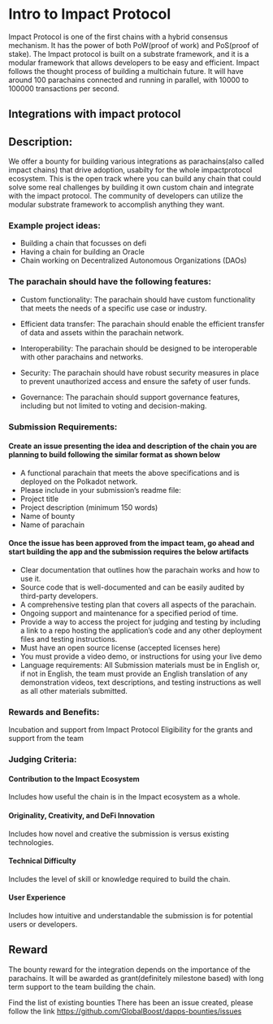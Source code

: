# Intro to Impact Protocol
Impact Protocol is one of the first chains with a hybrid consensus mechanism. It has the power of both PoW(proof of work) and PoS(proof of stake). The Impact protocol is built on a substrate framework, and it is a modular framework that allows developers to be easy and efficient. Impact follows the thought process of building a multichain future. It will have around 100 parachains connected and running in parallel, with 10000 to 100000 transactions per second.

## Integrations with impact protocol

## Description:
We offer a bounty for building various integrations as parachains(also called impact chains) that drive adoption, usabilty for the whole impactprotocol ecosystem. This is the open track where you can build any chain that could solve some real challenges by building it own custom chain and integrate with the impact protocol. The community of developers can utilize the modular substrate framework to accomplish anything they want.

### Example project ideas:
 - Building a chain that focusses on defi 
 - Having a chain for building an Oracle
 - Chain working on Decentralized Autonomous Organizations (DAOs)

### The parachain should have the following features:

 - Custom functionality: The parachain should have custom functionality that meets the needs of a specific use case or industry.

 - Efficient data transfer: The parachain should enable the efficient transfer of data and assets within the parachain network.

 - Interoperability: The parachain should be designed to be interoperable with other parachains and networks.

 - Security: The parachain should have robust security measures in place to prevent unauthorized access and ensure the safety of user funds.

 - Governance: The parachain should support governance features, including but not limited to voting and decision-making.

### Submission Requirements:
#### Create an issue presenting the idea and description of the chain you are planning to build following the similar format as shown below
 - A functional parachain that meets the above specifications and is deployed on the Polkadot network.
 - Please include in your submission’s readme file:
 - Project title
 - Project description (minimum 150 words)
 - Name of bounty
 - Name of parachain

#### Once the issue has been approved from the impact team, go ahead and start building the app and the submission requires the below artifacts
 - Clear documentation that outlines how the parachain works and how to use it.
 - Source code that is well-documented and can be easily audited by third-party developers.
 - A comprehensive testing plan that covers all aspects of the parachain.
 - Ongoing support and maintenance for a specified period of time.
 - Provide a way to access the project for judging and testing by including a link to a repo hosting the application’s code and any other deployment files and testing instructions.
 - Must have an open source license (accepted licenses here)
 - You must provide a video demo, or instructions for using your live demo
 - Language requirements: All Submission materials must be in English or, if not in English, the team must provide an English translation of any demonstration videos, text descriptions, and testing instructions as well as all other materials submitted.

### Rewards and Benefits:

Incubation and support from Impact Protocol
Eligibility for the grants and support from the team

### Judging Criteria:
#### Contribution to the Impact Ecosystem 
Includes how useful the chain is in the Impact ecosystem as a whole.

#### Originality, Creativity, and DeFi Innovation 
Includes how novel and creative the submission is versus existing technologies.

#### Technical Difficulty
Includes the level of skill or knowledge required to build the chain.

#### User Experience
Includes how intuitive and understandable the submission is for potential users or developers.

## Reward
The bounty reward for the integration depends on the importance of the parachains. It will be awarded as grant(definitely milestone based) with long term support to the team building the chain.

Find the list of existing bounties
There has been an issue created, please follow the link 
https://github.com/GlobalBoost/dapps-bounties/issues
